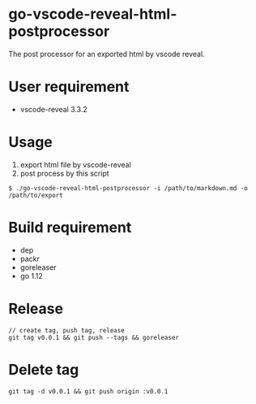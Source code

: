 # go-vscode-reveal-html-postprocessor

The post processor for an exported html by vscode reveal.

# User requirement

 - vscode-reveal 3.3.2

# Usage

1. export html file by vscode-reveal
2. post process by this script

```
$ ./go-vscode-reveal-html-postprocessor -i /path/to/markdown.md -o /path/to/export
```

# Build requirement

 - dep
 - packr
 - goreleaser
 - go 1.12

# Release

```
// create tag, push tag, release
git tag v0.0.1 && git push --tags && goreleaser
```

# Delete tag

```
git tag -d v0.0.1 && git push origin :v0.0.1
```